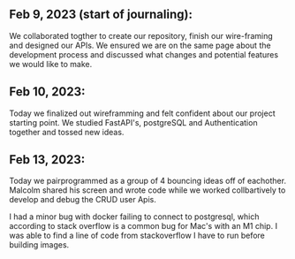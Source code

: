 ## Feb 9, 2023 (start of journaling):

We collaborated togther to create our repository, finish our wire-framing and designed our APIs. We ensured we are on the same page about the development process and discussed what changes and potential features we would like to make.

## Feb 10, 2023:

Today we finalized out wireframming and felt confident about our project starting point. We studied FastAPI's, postgreSQL and Authentication together and tossed new ideas. 

## Feb 13, 2023:

Today we pairprogrammed as a group of 4 bouncing ideas off of eachother. Malcolm shared his screen and wrote code while we worked collbartively to develop and debug the CRUD user Apis.

I had a minor bug with docker failing to connect to postgresql, which according to stack overflow is a common bug for Mac's with an M1 chip. I was able to find a line of code from stackoverflow I have to run before building images.
